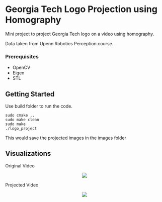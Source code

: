 # Georgia Tech Logo Projection using Homography

Mini project to project Georgia Tech logo on a video using homography.

Data taken from Upenn Robotics Perception course.

### Prerequisites

* OpenCV
* Eigen
* STL


## Getting Started

Use build folder to run the code.

```
sudo cmake ..
sudo make clean
sudo make
./logo_project
```
This would save the projected images in the images folder

## Visualizations

Original Video

<p align="center">
  <img src="https://github.com/siddharth691/GeorgiaTech-Logo-Projection/blob/master/initial.gif">
</p>

Projected Video

<p align="center">
  <img src="https://github.com/siddharth691/GeorgiaTech-Logo-Projection/blob/master/final.gif">
</p>	

